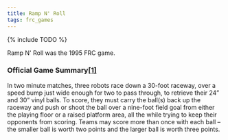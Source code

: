 ```yaml
---
title: Ramp N' Roll
tags: frc_games
---
```

{% include TODO %}

Ramp N' Roll was the 1995 FRC game.

### Official Game Summary[[1]](https://web.archive.org/web/20150316194933/http://www3.usfirst.org/sites/default/files/uploadedFiles/Who/FIRST_History/FRC_Game_Summaries_Photos.pdf "https://web.archive.org/web/20150316194933/http://www3.usfirst.org/sites/default/files/uploadedFiles/Who/FIRST_History/FRC_Game_Summaries_Photos.pdf")
In two minute matches, three robots race down a 30-foot raceway, over a speed bump just wide enough for two to pass through, to retrieve their 24” and 30” vinyl balls. To score, they must carry the ball(s) back up the raceway and push or shoot the ball over a nine-foot field goal from either the playing floor or a raised platform area, all the while trying to keep their opponents from scoring. Teams may score more than once with each ball – the smaller ball is worth two points and the larger ball is worth three points.
